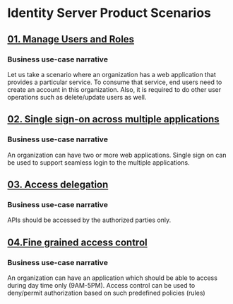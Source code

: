 # Identity Server Product Scenarios

## [01. Manage Users and Roles](1-manage-users-roles/README.md)

### Business use-case narrative
Let us take a scenario where an organization has a web application that provides a particular service. To consume 
that service, end users need to create an account in this organization. Also, it is required to do other user 
operations such as delete/update users as well.


## [02. Single sign-on across multiple applications](2-single-sign-on/README.md)

### Business use-case narrative
An organization can have two or more web applications. Single sign on can be used to support seamless login to the 
multiple applications. 


## [03. Access delegation ](3-secure-apis/README.md)

### Business use-case narrative
APIs should be accessed by the authorized parties only.   
 
 
## [04.Fine grained access control ](4-access-control/README.md)

### Business use-case narrative
An organization can have an application which should be able to access during day time only (9AM-5PM). Access control
 can be used to deny/permit authorization based on such predefined policies (rules)